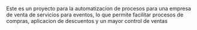 Este es un proyecto para la automatizacion de procesos para una empresa de venta de servicios para eventos, lo que permite facilitar procesos de compras, aplicacion de descuentos y un mayor control de ventas
